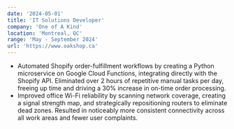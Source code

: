 ```yaml
---
date: '2024-05-01'
title: 'IT Solutions Developer'
company: 'One of A Kind'
location: 'Montreal, QC'
range: 'May - September 2024'
url: 'https://www.oakshop.ca'
---
```


- Automated Shopify order-fulfillment workflows by creating a Python microservice on Google Cloud Functions, integrating directly with the Shopify API. Eliminated over 2 hours of repetitive manual tasks per day, freeing up time and driving a 30% increase in on-time order processing.
- Improved office Wi-Fi reliability by scanning network coverage, creating a signal strength map, and strategically repositioning routers to eliminate dead zones. Resulted in noticeably more consistent connectivity across all work areas and fewer user complaints.
